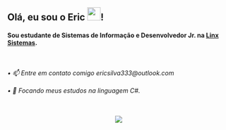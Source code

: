 
<h2>Olá, eu sou o Eric <img src="https://raw.githubusercontent.com/kaueMarques/kaueMarques/master/hi.gif" height="30px">!</h2>

<div>
  <h4>
    <p>Sou estudante de Sistemas de Informação e Desenvolvedor Jr. na <a href="https://www.linkedin.com/company/linxretail">Linx Sistemas</a>.</p>
    <br>
  </h4>
</div>

<h6>
  • 📫 Entre em contato comigo ericsilva333@outlook.com
    <br><br>
• 🌱 Focando meus estudos na linguagem C#.
  <br><br>
</h6>
  
##

<div align="center">
  <p>   
    <a href="https://www.linkedin.com/in/EricSSantos"><img src="https://img.shields.io/badge/LinkedIn-0077B5?style=for-the-badge&logo=linkedin&logoColor=white"></a>
  </p>
</div>
